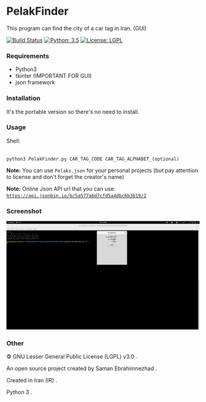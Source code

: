 # PelakFinder
This program can find the city of a car tag in Iran. (GUI)

[![Build Status](https://img.shields.io/badge/build-passing-success)](https://samebison.ir)
[![Python: 3.5](https://img.shields.io/badge/python-3.5-blue)](https://www.python.org/downloads/release/python-350/)
[![License: LGPL](https://img.shields.io/badge/license-LGPL--3.0-informational)](https://www.gnu.org/licenses/lgpl-3.0)

### Requirements

* Python3
* tkinter (IMPORTANT FOR GUI)
* json framework

### Installation

It's the portable version so there's no need to install.

### Usage

Shell:

```shell

python3 PelakFinder.py CAR_TAG_CODE CAR_TAG_ALPHABET_(optional)

```
**Note:** You can use ```Pelaks.json``` for your personal projects (but pay attention to license and don't forget the creator's name)

**Note:** Online Json API url that you can use: [```https://api.jsonbin.io/b/5a577a6d7cfd5a4dbc6b3b19/2```](https://api.jsonbin.io/b/5a577a6d7cfd5a4dbc6b3b19/2)

### Screenshot

![PelakFinder](PelakFinder_Screenshot.png?raw=true)

### Other

&#127279; GNU Lesser General Public License (LGPL) v3.0 .

An open source project created by Saman Ebrahimnezhad .

Created in Iran (IR) .

Python 3 .
